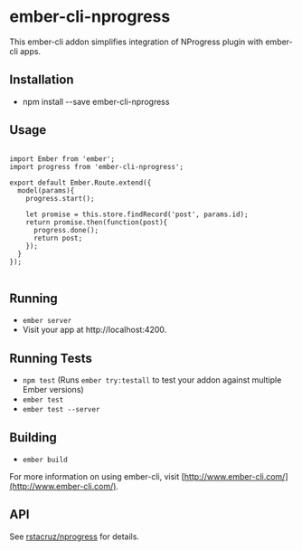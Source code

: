 # ember-cli-nprogress
This ember-cli addon simplifies integration of NProgress plugin with ember-cli apps.

## Installation
* npm install --save ember-cli-nprogress

## Usage
<pre>
<code>
import Ember from 'ember';
import progress from 'ember-cli-nprogress';

export default Ember.Route.extend({
  model(params){
    progress.start();

    let promise = this.store.findRecord('post', params.id);
    return promise.then(function(post){
      progress.done();
      return post;
    });
  }
});
</code>
</pre>

## Running
* `ember server`
* Visit your app at http://localhost:4200.

## Running Tests
* `npm test` (Runs `ember try:testall` to test your addon against multiple Ember versions)
* `ember test`
* `ember test --server`

## Building
* `ember build`

For more information on using ember-cli, visit [http://www.ember-cli.com/](http://www.ember-cli.com/).


## API
See [rstacruz/nprogress](https://github.com/rstacruz/nprogress) for details.
